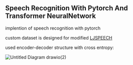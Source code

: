 ## Speech Recognition With Pytorch And Transformer NeuralNetwork

implention of speech recognition with pytorch

custom dataset is designed for modified [LJSPEECH](https://keithito.com/LJ-Speech-Dataset/)

used encoder-decoder structure with cross entropy:

![Untitled Diagram drawio(2)](https://github.com/itsnotvahid/speech_transformer/assets/133800357/a3f59916-30bb-49a9-8756-3f9ccfb844a8)



